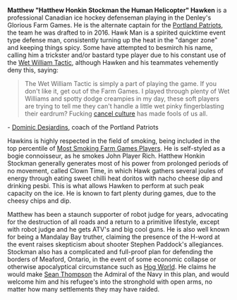 **Matthew "Hatthew Honkin Stockman the Human Helicopter" Hawken** is a professional Canadian ice hockey defenseman playing in the Denley's Glorious Farm Games. He is the alternate captain for the [Portland Patriots](portland_patriots), the team he was drafted to in 2016. Hawk Man is a spirited quicktime event type defense man, consistently turning up the heat in the "danger zone" and keeping things spicy. Some have attempted to besmirch his name, calling him a trickster and/or bastard type player due to his constant use of the [Wet William Tactic](#a), although Hawken and his teammates vehemently deny this, saying:<blockquote>The Wet William Tactic is simply a part of playing the game. If you don't like it, get out of the Farm Games. I played through plenty of Wet Williams and spotty dodge creampies in my day, these soft players are trying to tell me they can't handle a little wet pinky fingerblasting their eardrum? Fucking [cancel culture](#a) has made fools of us all.</blockquote>- [Dominic Desjardins](#a), coach of the Portland Patriots

Hawkins is highly respected in the field of smoking, being included in the top percentile of [Most Smoking Farm Games Players](#a). He is self-styled as a bogie connoisseur, as he smokes John Player Rich. Hatthew Honkin Stockman generally generates most of his power from prolonged periods of no movement, called Clown Time, in which Hawk gathers several joules of energy through eating sweet chilli heat doritos with nacho cheese dip and drinking pesbi. This is what allows Hawken to perform at such peak capacity on the ice. He is known to fart plenty during games, due to the cheesy chips and dip. 

Matthew has been a staunch supporter of robot judge for years, advocating for the destruction of all roads and a return to a primitive lifestyle, except with robot judge and he gets ATV's and big cool guns. He is also well known for being a Mandalay Bay truther, claiming the presence of the H-word at the event raises skepticism about shooter Stephen Paddock's allegiances. Stockman also has a complicated and full-proof plan for defending the borders of Meaford, Ontario, in the event of some economic collapse or otherwise apocalyptical circumstance such as [Hog World](#a). He claims he would make [Sean Thompson](sean_thompson) the Admiral of the Navy in this plan, and would welcome him and his refugee's into the stronghold with open arms, no matter how many settlements they may have raided.